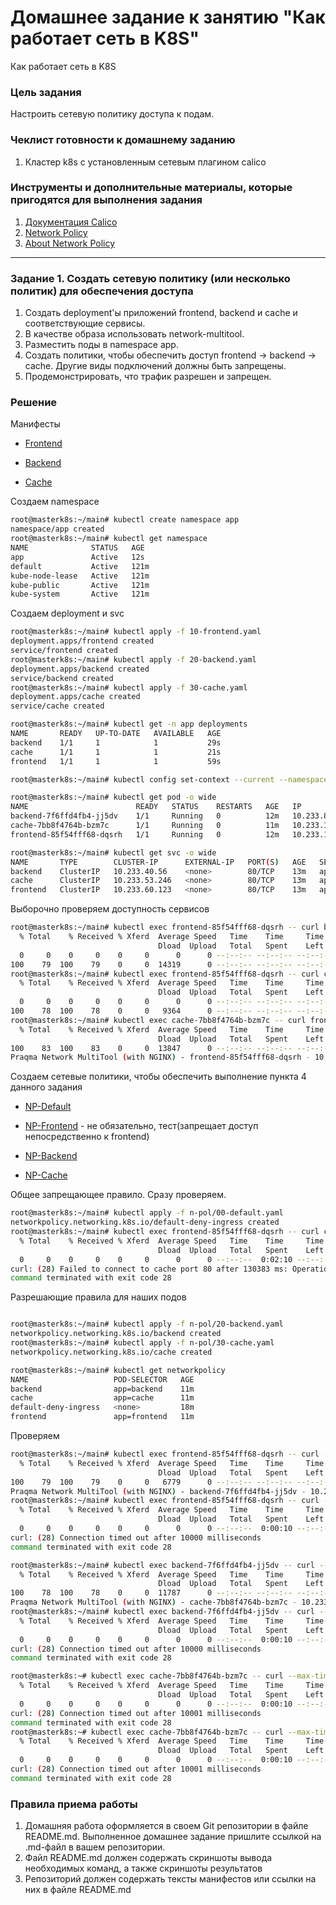 # Домашнее задание к занятию "Как работает сеть в K8S"
Как работает сеть в K8S

### Цель задания

Настроить сетевую политику доступа к подам.

### Чеклист готовности к домашнему заданию

1. Кластер k8s с установленным сетевым плагином calico

### Инструменты и дополнительные материалы, которые пригодятся для выполнения задания

1. [Документация Calico](https://www.tigera.io/project-calico/)
2. [Network Policy](https://kubernetes.io/docs/concepts/services-networking/network-policies/)
3. [About Network Policy](https://docs.projectcalico.org/about/about-network-policy)

-----

### Задание 1. Создать сетевую политику (или несколько политик) для обеспечения доступа

1. Создать deployment'ы приложений frontend, backend и cache и соответствующие сервисы.
2. В качестве образа использовать network-multitool.
3. Разместить поды в namespace app.
4. Создать политики, чтобы обеспечить доступ frontend -> backend -> cache. Другие виды подключений должны быть запрещены.
5. Продемонстрировать, что трафик разрешен и запрещен.

### Решение

Манифесты
 - [Frontend](file/main/10-frontend.yaml)
 
 - [Backend](file/main/20-backend.yaml)

 - [Cache](file/main/30-cache.yaml)

Создаем namespace
```bash
root@masterk8s:~/main# kubectl create namespace app
namespace/app created
root@masterk8s:~/main# kubectl get namespace
NAME              STATUS   AGE
app               Active   12s
default           Active   121m
kube-node-lease   Active   121m
kube-public       Active   121m
kube-system       Active   121m
```

Создаем deployment и svc
```bash
root@masterk8s:~/main# kubectl apply -f 10-frontend.yaml 
deployment.apps/frontend created
service/frontend created
root@masterk8s:~/main# kubectl apply -f 20-backend.yaml 
deployment.apps/backend created
service/backend created
root@masterk8s:~/main# kubectl apply -f 30-cache.yaml 
deployment.apps/cache created
service/cache created

root@masterk8s:~/main# kubectl get -n app deployments
NAME       READY   UP-TO-DATE   AVAILABLE   AGE
backend    1/1     1            1           29s
cache      1/1     1            1           21s
frontend   1/1     1            1           59s

root@masterk8s:~/main# kubectl config set-context --current --namespace=app

root@masterk8s:~/main# kubectl get pod -o wide
NAME                        READY   STATUS    RESTARTS   AGE   IP               NODE      NOMINATED NODE   READINESS GATES
backend-7f6ffd4fb4-jj5dv    1/1     Running   0          12m   10.233.83.2      worker3   <none>           <none>         
cache-7bb8f4764b-bzm7c      1/1     Running   0          11m   10.233.125.2     worker2   <none>           <none>         
frontend-85f54fff68-dqsrh   1/1     Running   0          12m   10.233.105.129   worker1   <none>           <none>

root@masterk8s:~/main# kubectl get svc -o wide
NAME       TYPE        CLUSTER-IP      EXTERNAL-IP   PORT(S)   AGE   SELECTOR    
backend    ClusterIP   10.233.40.56    <none>        80/TCP    13m   app=backend 
cache      ClusterIP   10.233.53.246   <none>        80/TCP    13m   app=cache   
frontend   ClusterIP   10.233.60.123   <none>        80/TCP    13m   app=frontend
```

Выборочно проверяем доступность сервисов

```bash
root@masterk8s:~/main# kubectl exec frontend-85f54fff68-dqsrh -- curl backend
  % Total    % Received % Xferd  Average Speed   Time    Time     Time  Current
                                 Dload  Upload   Total   Spent    Left  Speed  
  0     0    0     0    0     0      0      0 --:--:-- --:--:-- --:--:--     0Praqma Network MultiTool (with NGINX) - backend-7f6ffd4fb4-jj5dv - 10.233.83.2
100    79  100    79    0     0  14319      0 --:--:-- --:--:-- --:--:-- 15800                                                                              
root@masterk8s:~/main# kubectl exec frontend-85f54fff68-dqsrh -- curl cache
  % Total    % Received % Xferd  Average Speed   Time    Time     Time  Current
                                 Dload  Upload   Total   Spent    Left  Speed
  0     0    0     0    0     0      0      0 --:--:-- --:--:-- --:--:--     0Praqma Network MultiTool (with NGINX) - cache-7bb8f4764b-bzm7c - 10.233.125.2
100    78  100    78    0     0   9364      0 --:--:-- --:--:-- --:--:--  9750
root@masterk8s:~/main# kubectl exec cache-7bb8f4764b-bzm7c -- curl frontend
  % Total    % Received % Xferd  Average Speed   Time    Time     Time  Current
                                 Dload  Upload   Total   Spent    Left  Speed
100    83  100    83    0     0  13847      0 --:--:-- --:--:-- --:--:-- 16600
Praqma Network MultiTool (with NGINX) - frontend-85f54fff68-dqsrh - 10.233.105.129
```

Создаем сетевые политики, чтобы обеспечить выполнение пункта 4 данного задания
 - [NP-Default](file/network-policy/00-default.yaml)

 - [NP-Frontend](file/network-policy/10-frontend.yaml) - не обязательно, тест(запрещает доступ непосредственно к frontend)
 
 - [NP-Backend](file/network-policy/20-backend.yaml)
 
 - [NP-Cache](file/network-policy/30-cache.yaml)

Общее запрещающее правило. Сразу проверяем.
```bash
root@masterk8s:~/main# kubectl apply -f n-pol/00-default.yaml 
networkpolicy.networking.k8s.io/default-deny-ingress created
root@masterk8s:~/main# kubectl exec frontend-85f54fff68-dqsrh -- curl cache
  % Total    % Received % Xferd  Average Speed   Time    Time     Time  Current
                                 Dload  Upload   Total   Spent    Left  Speed
  0     0    0     0    0     0      0      0 --:--:--  0:02:10 --:--:--     0
curl: (28) Failed to connect to cache port 80 after 130383 ms: Operation timed out
command terminated with exit code 28

```

Разрешающие правила для наших подов

```bash

root@masterk8s:~/main# kubectl apply -f n-pol/20-backend.yaml 
networkpolicy.networking.k8s.io/backend created
root@masterk8s:~/main# kubectl apply -f n-pol/30-cache.yaml 
networkpolicy.networking.k8s.io/cache created

root@masterk8s:~/main# kubectl get networkpolicy
NAME                   POD-SELECTOR   AGE
backend                app=backend    11m
cache                  app=cache      11m
default-deny-ingress   <none>         18m
frontend               app=frontend   11m
```

Проверяем 

```bash
root@masterk8s:~/main# kubectl exec frontend-85f54fff68-dqsrh -- curl --max-time 10 backend
  % Total    % Received % Xferd  Average Speed   Time    Time     Time  Current
                                 Dload  Upload   Total   Spent    Left  Speed
100    79  100    79    0     0   6779      0 --:--:-- --:--:-- --:--:--  7181
Praqma Network MultiTool (with NGINX) - backend-7f6ffd4fb4-jj5dv - 10.233.83.2
root@masterk8s:~/main# kubectl exec frontend-85f54fff68-dqsrh -- curl --max-time 10 cache
  % Total    % Received % Xferd  Average Speed   Time    Time     Time  Current
                                 Dload  Upload   Total   Spent    Left  Speed
  0     0    0     0    0     0      0      0 --:--:--  0:00:10 --:--:--     0
curl: (28) Connection timed out after 10000 milliseconds
command terminated with exit code 28

root@masterk8s:~/main# kubectl exec backend-7f6ffd4fb4-jj5dv -- curl --max-time 10 cache
  % Total    % Received % Xferd  Average Speed   Time    Time     Time  Current
                                 Dload  Upload   Total   Spent    Left  Speed
100    78  100    78    0     0  11787      0 --:--:-- --:--:-- --:--:-- 13000
Praqma Network MultiTool (with NGINX) - cache-7bb8f4764b-bzm7c - 10.233.125.2
root@masterk8s:~/main# kubectl exec backend-7f6ffd4fb4-jj5dv -- curl --max-time 10 frontend
  % Total    % Received % Xferd  Average Speed   Time    Time     Time  Current
                                 Dload  Upload   Total   Spent    Left  Speed
  0     0    0     0    0     0      0      0 --:--:--  0:00:10 --:--:--     0
curl: (28) Connection timed out after 10000 milliseconds
command terminated with exit code 28

root@masterk8s:~# kubectl exec cache-7bb8f4764b-bzm7c -- curl --max-time 10 frontend
  % Total    % Received % Xferd  Average Speed   Time    Time     Time  Current
                                 Dload  Upload   Total   Spent    Left  Speed
  0     0    0     0    0     0      0      0 --:--:--  0:00:10 --:--:--     0
curl: (28) Connection timed out after 10001 milliseconds
command terminated with exit code 28
root@masterk8s:~# kubectl exec cache-7bb8f4764b-bzm7c -- curl --max-time 10 backend
  % Total    % Received % Xferd  Average Speed   Time    Time     Time  Current
                                 Dload  Upload   Total   Spent    Left  Speed
  0     0    0     0    0     0      0      0 --:--:--  0:00:10 --:--:--     0
curl: (28) Connection timed out after 10001 milliseconds
command terminated with exit code 28
```
### Правила приема работы

1. Домашняя работа оформляется в своем Git репозитории в файле README.md. Выполненное домашнее задание пришлите ссылкой на .md-файл в вашем репозитории.
2. Файл README.md должен содержать скриншоты вывода необходимых команд, а также скриншоты результатов
3. Репозиторий должен содержать тексты манифестов или ссылки на них в файле README.md

